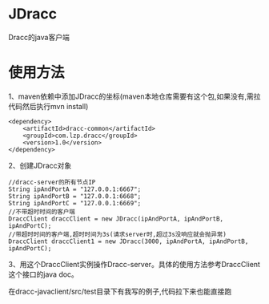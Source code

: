 # JDracc

Dracc的java客户端


# 使用方法
1、maven依赖中添加JDracc的坐标(maven本地仓库需要有这个包,如果没有,需拉代码然后执行mvn install)

    <dependency>
        <artifactId>dracc-common</artifactId>
        <groupId>com.lzp.dracc</groupId>
        <version>1.0</version>
    </dependency>

2、创建JDracc对象

    //dracc-server的所有节点IP
    String ipAndPortA = "127.0.0.1:6667";
    String ipAndPortB = "127.0.0.1:6668";
    String ipAndPortC = "127.0.0.1:6669";
    //不带超时时间的客户端
    DraccClient draccClient = new JDracc(ipAndPortA, ipAndPortB, ipAndPortC);
    //带超时时间的客户端,超时时间为3s(请求server时,超过3s没响应就会抛异常)
    DraccClient draccClient1 = new JDracc(3000, ipAndPortA, ipAndPortB, ipAndPortC);

3、用这个DraccClient实例操作Dracc-server。具体的使用方法参考DraccClient这个接口的java doc。  

在dracc-javaclient/src/test目录下有我写的例子,代码拉下来也能直接跑
        





